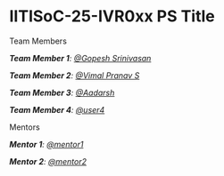 # IITISoC-25-IVR0xx PS Title

Team Members

_**Team Member 1**:  [@Gopesh Srinivasan](https://github.com/Gopesh223)_

_**Team Member 2**:  [@Vimal Pranav S](https://github.com/VimalPranav)_

_**Team Member 3**:  [@Aadarsh](https://github.com/Aadarsh1406)_

_**Team Member 4**:  [@user4](https://github.com/user4)_

Mentors

_**Mentor 1**:  [@mentor1](https://github.com/mentor1)_

_**Mentor 2**:  [@mentor2](https://github.com/mentor2)_
